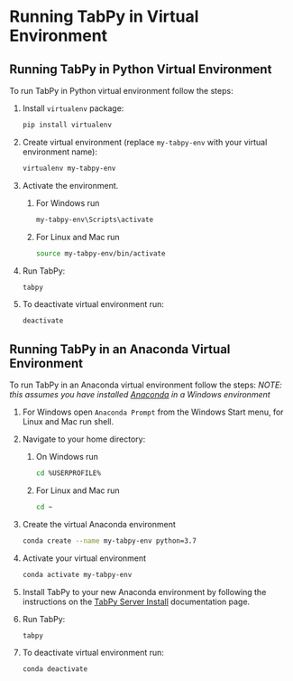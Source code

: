 # Running TabPy in Virtual Environment

<!-- toc -->

## Running TabPy in Python Virtual Environment

To run TabPy in Python virtual environment follow the steps:

1. Install `virtualenv` package:

   ```sh
   pip install virtualenv
   ```

2. Create virtual environment (replace `my-tabpy-env` with
   your virtual environment name):

   ```sh
   virtualenv my-tabpy-env
   ```

3. Activate the environment.
   1. For Windows run

      ```sh
      my-tabpy-env\Scripts\activate
      ```

   2. For Linux and Mac run

      ```sh
      source my-tabpy-env/bin/activate
      ```

4. Run TabPy:

   ```sh
   tabpy
   ```

5. To deactivate virtual environment run:

   ```sh
   deactivate
   ```

## Running TabPy in an Anaconda Virtual Environment

To run TabPy in an Anaconda virtual environment follow the steps:
*NOTE: this assumes you have installed [Anaconda](https://www.anaconda.com/products/individual)
in a Windows environment*

1. For Windows open `Anaconda Prompt` from the Windows Start menu, for
Linux and Mac run shell.

2. Navigate to your home directory:
   1. On Windows run

      ```sh
      cd %USERPROFILE%
      ```

   2. For Linux and Mac run

      ```sh
      cd ~
      ```

3. Create the virtual Anaconda environment

    ```sh
    conda create --name my-tabpy-env python=3.7
    ```

4. Activate your virtual environment

   ```sh
   conda activate my-tabpy-env
   ```

5. Install TabPy to your new Anaconda environment by following the instructions
   on the [TabPy Server Install](server-install.md) documentation page.

7. Run TabPy:

   ```sh
   tabpy
   ```

8. To deactivate virtual environment run:

   ```sh
   conda deactivate
   ```
